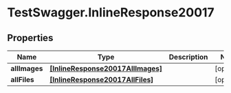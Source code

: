# TestSwagger.InlineResponse20017

## Properties

Name | Type | Description | Notes
------------ | ------------- | ------------- | -------------
**allImages** | [**[InlineResponse20017AllImages]**](InlineResponse20017AllImages.md) |  | [optional] 
**allFiles** | [**[InlineResponse20017AllFiles]**](InlineResponse20017AllFiles.md) |  | [optional] 



